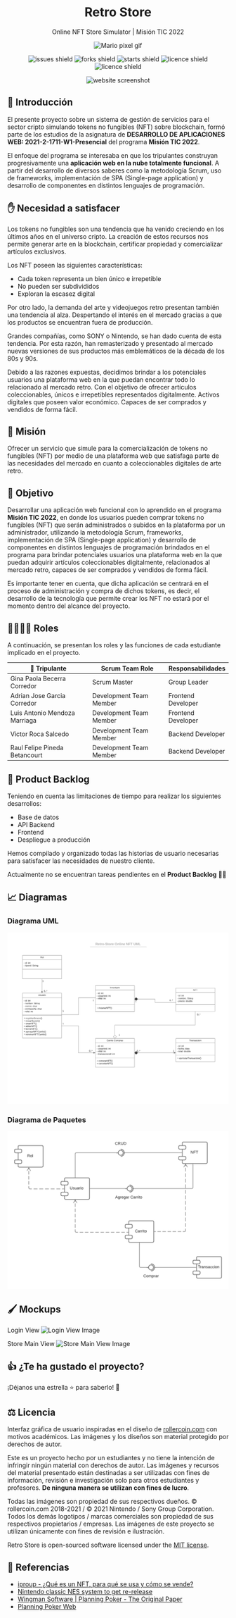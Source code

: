 <div align="center">
<h1>Retro Store</h1>

Online NFT Store Simulator | Misión TIC 2022

<img src="https://media.giphy.com/media/McDxBilGiX2WaT1YLQ/giphy.gif" width="120rem" alt="Mario pixel gif">

![issues shield](https://img.shields.io/github/issues/Lmendev/retro-store)
![forks shield](https://img.shields.io/github/forks/Lmendev/retro-store)
![starts shield](https://img.shields.io/github/stars/Lmendev/retro-store)
![licence shield](https://img.shields.io/github/license/Lmendev/retro-store)
![licence shield](https://img.shields.io/github/v/release/Lmendev/retro-store)
  

![website screenshot](.assets/mockups/store.png)
</div>

## 💬 Introducción

El presente proyecto sobre un sistema de gestión de servicios para el sector cripto simulando tokens no fungibles (NFT) sobre blockchain, formó parte de los estudios de la asignatura de **DESARROLLO DE APLICACIONES WEB: 2021-2-1711-W1-Presencial** del programa **Misión TIC 2022**. 

El enfoque del programa se interesaba en que los tripulantes construyan progresivamente una **aplicación web en la nube totalmente funcional**. A partir del desarrollo de diversos saberes como la metodología Scrum, uso de frameworks, implementación de SPA (Single-page application) y desarrollo de componentes en distintos lenguajes de programación.

## ✋ Necesidad a satisfacer

Los tokens no fungibles son una tendencia que ha venido creciendo en los últimos años en el universo cripto. La creación de estos recursos nos permite generar arte en la blockchain, certificar propiedad y comercializar artículos exclusivos.

Los NFT poseen las siguientes características:

- Cada token representa un bien único e irrepetible
- No pueden ser subdivididos
- Exploran la escasez digital

Por otro lado, la demanda del arte y videojuegos retro presentan también una tendencia al alza. Despertando el interés en el mercado gracias a que los productos se encuentran fuera de producción.

Grandes compañías, como SONY o Nintendo, se han dado cuenta de esta tendencia. Por esta razón, han remasterizado y presentado al mercado nuevas versiones de sus productos más emblemáticos de la década de los 80s y 90s.

Debido a las razones expuestas, decidimos brindar a los potenciales usuarios una plataforma web en la que puedan encontrar todo lo relacionado al mercado retro. Con el objetivo de ofrecer artículos coleccionables, únicos e irrepetibles representados digitalmente. Activos digitales que poseen valor económico. Capaces de ser comprados y vendidos de forma fácil.

## 🚀 Misión

Ofrecer un servicio que simule para la comercialización de tokens no fungibles (NFT) por medio de una plataforma web que satisfaga parte de las necesidades del mercado en cuanto a coleccionables digitales de arte retro.

## 🎯 Objetivo

Desarrollar una aplicación web funcional con lo aprendido en el programa **Misión TIC 2022**, en donde los usuarios pueden comprar tokens no fungibles (NFT) que serán administrados o subidos en la plataforma por un administrador, utilizando la metodología Scrum, frameworks, implementación de SPA (Single-page application) y desarrollo de componentes en distintos lenguajes de programación brindados en el programa para brindar potenciales usuarios una plataforma web en la que puedan adquirir artículos coleccionables digitalmente, relacionados al mercado retro, capaces de ser comprados y vendidos de forma fácil.

Es importante tener en cuenta, que dicha aplicación se centrará en el proceso de administración y compra de dichos tokens, es decir, el desarrollo de la tecnología que permite crear los NFT no estará por el momento dentro del alcance del proyecto.

## 👨‍💻👩‍💻 Roles
A continuación, se presentan los roles y las funciones de cada estudiante implicado en el proyecto.

| 🚀 Tripulante                       | Scrum Team Role         | Responsabilidades    |
|-------------------------------|-------------------------|--------------------|
| Gina Paola Becerra Corredor   | Scrum Master            | Group Leader       |
| Adrian Jose Garcia Corredor   | Development Team Member | Frontend Developer |
| Luis Antonio Mendoza Marriaga | Development Team Member | Frontend Developer |
| Victor Roca Salcedo           | Development Team Member | Backend Developer  |
| Raul Felipe Pineda Betancourt | Development Team Member | Backend Developer  |

## 📝 Product Backlog

Teniendo en cuenta las limitaciones de tiempo para realizar los siguientes desarrollos:

- Base de datos
- API Backend
- Frontend
- Despliegue a producción

Hemos compilado y organizado todas las historias de usuario necesarias para satisfacer las necesidades de nuestro cliente.

Actualmente no se encuentran tareas pendientes en el **Product Backlog** 💆‍♂️

## 📈 Diagramas 

### Diagrama UML

![UML diagram image](.assets/uml/Diagrama%20UML%20Retro-Store.png)

### Diagrama de Paquetes

![Paquetes diagram image](.assets/uml/Diagrama%20de%20Paquetes.png)

## 🖌️ Mockups

Login View
![Login View Image](.assets/mockups/login.png)

Store Main View
![Store Main View Image](.assets/mockups/store.png)

## 👍 ¿Te ha gustado el proyecto?
¡Déjanos una estrella ⭐ para saberlo! 🙂

## ⚖️ Licencia
Interfaz gráfica de usuario inspiradas en el diseño de [rollercoin.com](http://rollercoin.com/) con motivos académicos. Las imágenes y los diseños son material protegido por derechos de autor.

Este es un proyecto hecho por un estudiantes y no tiene la intención de infringir ningún material con derechos de autor. Las imágenes y recursos del material presentado están destinadas a ser utilizadas con fines de información, revisión e investigación solo para otros estudiantes y profesores. **De ninguna manera se utilizan con fines de lucro**.

Todas las imágenes son propiedad de sus respectivos dueños. © rollercoin.com 2018-2021 / © 2021 Nintendo / Sony Group Corporation. Todos los demás logotipos / marcas comerciales son propiedad de sus respectivos propietarios / empresas. Las imágenes de este proyecto se utilizan únicamente con fines de revisión e ilustración.

Retro Store is open-sourced software licensed under the [MIT license](https://opensource.org/licenses/MIT).
## 📙 Referencias

- [iproup - ¿Qué es un NFT, para qué se usa y cómo se vende?](https://www.iproup.com/economia-digital/24021-que-es-un-nft-para-que-se-usa-y-como-se-vende)
- [Nintendo classic NES system to get re-release](https://ew.com/article/2016/07/18/nintendo-re-release-nes/)
- [Wingman Software | Planning Poker - The Original Paper](https://wingman-sw.com/articles/planning-poker)
- [Planning Poker Web](https://www.planningpoker.com/)
